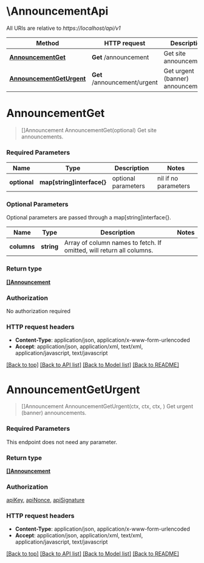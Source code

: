 # \AnnouncementApi

All URIs are relative to *https://localhost/api/v1*

Method | HTTP request | Description
------------- | ------------- | -------------
[**AnnouncementGet**](AnnouncementApi.md#AnnouncementGet) | **Get** /announcement | Get site announcements.
[**AnnouncementGetUrgent**](AnnouncementApi.md#AnnouncementGetUrgent) | **Get** /announcement/urgent | Get urgent (banner) announcements.


# **AnnouncementGet**
> []Announcement AnnouncementGet(optional)
Get site announcements.

### Required Parameters

Name | Type | Description  | Notes
------------- | ------------- | ------------- | -------------
 **optional** | **map[string]interface{}** | optional parameters | nil if no parameters

### Optional Parameters
Optional parameters are passed through a map[string]interface{}.

Name | Type | Description  | Notes
------------- | ------------- | ------------- | -------------
 **columns** | **string**| Array of column names to fetch. If omitted, will return all columns. | 

### Return type

[**[]Announcement**](Announcement.md)

### Authorization

No authorization required

### HTTP request headers

 - **Content-Type**: application/json, application/x-www-form-urlencoded
 - **Accept**: application/json, application/xml, text/xml, application/javascript, text/javascript

[[Back to top]](#) [[Back to API list]](../README.md#documentation-for-api-endpoints) [[Back to Model list]](../README.md#documentation-for-models) [[Back to README]](../README.md)

# **AnnouncementGetUrgent**
> []Announcement AnnouncementGetUrgent(ctx, ctx, ctx, )
Get urgent (banner) announcements.

### Required Parameters
This endpoint does not need any parameter.

### Return type

[**[]Announcement**](Announcement.md)

### Authorization

[apiKey](../README.md#apiKey), [apiNonce](../README.md#apiNonce), [apiSignature](../README.md#apiSignature)

### HTTP request headers

 - **Content-Type**: application/json, application/x-www-form-urlencoded
 - **Accept**: application/json, application/xml, text/xml, application/javascript, text/javascript

[[Back to top]](#) [[Back to API list]](../README.md#documentation-for-api-endpoints) [[Back to Model list]](../README.md#documentation-for-models) [[Back to README]](../README.md)

